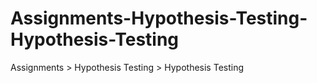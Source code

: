 # Assignments-Hypothesis-Testing-Hypothesis-Testing
Assignments > Hypothesis Testing > Hypothesis Testing
